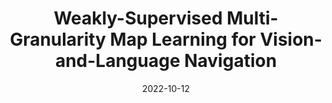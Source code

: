 ---
title: "Weakly-Supervised Multi-Granularity Map Learning for Vision-and-Language Navigation"
collection: conferences
permalink: /publication/Weakly
date: 2022-10-12
year: "2022"
venue: "NeurIPS"
city: 
state: ""
thumbnail: "Weakly.png"
teaser :
authors: "Peihao Chen, Dongyu Ji, Kunyang Lin, Runhao Zeng, Thomas H. Li, Mingkui Tan, Chuang Gan"
bibtex: Weakly.txt
uri: Weakly.pdf
arxiv: https://arxiv.org/abs/2210.07506
project: 
source: 
poster: 
data:
---